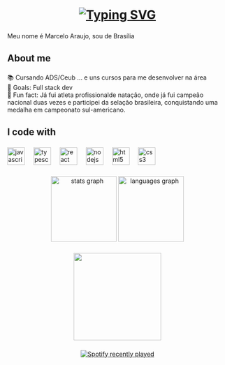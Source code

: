 <h1 align="center"><a href="https://git.io/typing-svg"><img src="https://readme-typing-svg.demolab.com?font=Fira+Code&weight=500&size=33&duration=4000&pause=1000&color=7C009A&background=BEFF7F00&center=true&random=false&width=800&lines=console.log(%22Hello+World%22);Seja+bem-vindo+ao+meu+perfil!" alt="Typing SVG" /></a> </h1>

###

<p align="left">Meu nome é Marcelo Araujo, sou de Brasília</p>

###

<h2 align="left">About me</h2>

###

<p align="left">📚 Cursando ADS/Ceub ... e uns cursos para me desenvolver na área<br>🎯 Goals: Full stack dev<br>🎲 Fun fact: Já fui atleta profissionalde natação, onde já fui campeão nacional duas vezes e participei da selação brasileira, conquistando uma medalha em campeonato sul-americano.</p>

###

<h2 align="left">I code with</h2>

###

<div align="left">
  <img src="https://cdn.jsdelivr.net/gh/devicons/devicon/icons/javascript/javascript-original.svg" height="40" alt="javascript logo"  />
  <img width="12" />
  <img src="https://cdn.jsdelivr.net/gh/devicons/devicon/icons/typescript/typescript-original.svg" height="40" alt="typescript logo"  />
  <img width="12" />
  <img src="https://cdn.jsdelivr.net/gh/devicons/devicon/icons/react/react-original.svg" height="40" alt="react logo"  />
  <img width="12" />
  <img src="https://cdn.jsdelivr.net/gh/devicons/devicon/icons/nodejs/nodejs-original.svg" height="40" alt="nodejs logo"  />
  <img width="12" />
  <img src="https://cdn.jsdelivr.net/gh/devicons/devicon/icons/html5/html5-original.svg" height="40" alt="html5 logo"  />
  <img width="12" />
  <img src="https://cdn.jsdelivr.net/gh/devicons/devicon/icons/css3/css3-original.svg" height="40" alt="css3 logo"  />
</div>

###

<div align="center">
  <img src="https://github-readme-stats.vercel.app/api?username=CeloAraujo&hide_title=false&hide_rank=false&show_icons=true&include_all_commits=true&count_private=true&disable_animations=false&theme=dracula&locale=en&hide_border=false&order=1" height="150" alt="stats graph"  />
  <img src="https://github-readme-stats.vercel.app/api/top-langs?username=CeloAraujo&locale=en&hide_title=false&layout=compact&card_width=320&langs_count=5&theme=dracula&hide_border=false&order=2" height="150" alt="languages graph"  />
</div>

###

<div align="center">
  <img height="200" src="https://user-images.githubusercontent.com/74038190/225813708-98b745f2-7d22-48cf-9150-083f1b00d6c9.gif"  />
</div>

###

<div align="center">
  <a href="https://open.spotify.com/user/celo__araujo">
    <img src="https://spotify-recently-played-readme.vercel.app/api?user=celo__araujo&count=4&unique=false" alt="Spotify recently played"  />
  </a>
</div>

###
